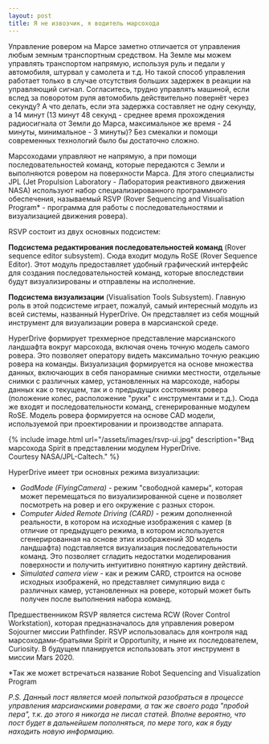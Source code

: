 ```yaml
---
layout: post
title: Я не извозчик, я водитель марсохода
---
```


Управление ровером на Марсе заметно отличается от управления любым земным транспортным средством. На Земле мы можем управлять транспортом напрямую, используя руль и педали у автомобиля, штурвал у самолета и т.д. Но такой способ управления работает только в случае отсутствия больших задержек в реакции на управляющий сигнал. Согласитесь, трудно управлять машиной, если вслед за поворотом руля автомобиль действительно повернёт через секунду? А что делать, если эта задержка составляет не одну секунду, а 14 минут (13 минут 48 секунд - среднее время прохождения радиосигнала от Земли до Марса, максимальное же время - 24 минуты, минимальное - 3 минуты)? Без смекалки и помощи современных технологий было бы достаточно сложно.

Марсоходами управляют не напрямую, а при помощи последовательностей команд, которые передаются с Земли и выполняются ровером на поверхности Марса. Для этого специалисты JPL (Jet Propulsion Laboratory - Лаборатория реактивного движения NASA) используют набор специализированного программного обеспечения, называемый RSVP (Rover Sequencing and Visualisation Program* - программа для работы с последовательностями и визуализацией движения ровера).

RSVP состоит из двух основных подсистем:

**Подсистема редактирования последовательностей команд** (Rover sequence editor subsystem). Сюда входит модуль RoSE (Rover Sequence Editor). Этот модуль предоставляет удобный графический интерфейс для создания последовательностей команд, которые впоследствии будут визуализированы и отправлены на исполнение.

**Подсистема визуализации** (Visualisation Tools Subsystem). Главную роль в этой подсистеме играет, пожалуй, самый интересный модуль из всей системы, названный HyperDrive. Он представляет из себя мощный инструмент для визуализации ровера в марсианской среде. 

HyperDrive формирует трехмерное представление марсианского ландшафта вокруг марсохода, включая очень точную модель самого ровера. Это позволяет оператору видеть максимально точную реакцию ровера на команды. Визуализация формируется на основе множества данных, включающих в себя панорамные снимки местности, отдельные снимки с различных камер, установленных на марсоходе, наборы данных как о текущем, так и о предыдущих состояниях ровера (положение колес, расположение "руки" с инструментами и т.д.). Сюда же входят и последовательности команд, сгенерированные модулем RoSE. Модель ровера формируется на основе CAD модели, используемой при проектировании и производстве аппарата. 

{% include image.html url="/assets/images/rsvp-ui.jpg" description="Вид марсохода Spirit в представлении модулем HyperDrive.<br> Courtesy NASA/JPL-Caltech." %}

HyperDrive имеет три основных режима визуализации:
- *GodMode (FlyingCamera)* - режим "свободной камеры", которая может перемещаться по визуализированной сцене и позволяет посмотреть на ровер и его окружение с разных сторон.
- *Computer Aided Remote Driving (CARD)* - режим дополненной реальности, в котором на исходные изображения с камер (в отличие от предыдущего режима, в котором используется сгенерированная на основе этих изображений 3D модель ландшафта) подставляется визуализация последовательности команд. Это позволяет сгладить недостатки моделирования поверхности и получить интуитивно понятную картину действий.
- *Simulated camera view* - как и режим CARD, строится на основе исходных изображенй, но представляет симуляцию вида с различных камер, установленных на ровере, который может быть получен после выполнения набора команд.

Предшественником RSVP является система RCW (Rover Control Workstation), которая предназначалось для управления ровером Sojourner миссии Pathfinder. RSVP использовалась для контроля над марсоходами-братьями Spirit и Opportunity, и ныне их последователем, Curiosity. В будущем планируется использовать этот инструмент в миссии Mars 2020.


*Так же может встречаться название Robot Sequencing and Visualization Program


*P.S. Данный пост является моей попыткой разобраться в процессе управления марсианскими роверами, а так же своего рода "пробой пера", т.к. до этого я никогда не писал статей. Вполне вероятно, что пост будет в дальнейшем пополняться, по мере того, как я буду находить новую информацию.*
